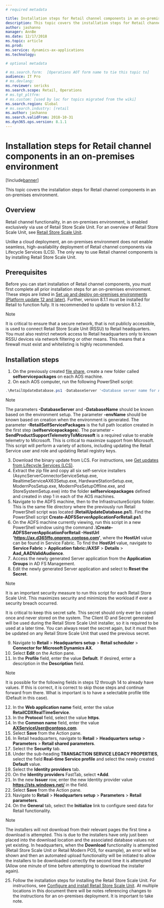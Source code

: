 ```yaml
---
# required metadata

title: Installation steps for Retail channel components in an on-premises environment
description: This topic covers the installation steps for Retail channel components in an on-premises environment. 
author: jashanno
manager: AnnBe
ms.date: 12/17/2018
ms.topic: article
ms.prod: 
ms.service: dynamics-ax-applications
ms.technology: 

# optional metadata

# ms.search.form:  [Operations AOT form name to tie this topic to]
audience: IT Pro
# ms.devlang: 
ms.reviewer: sericks
ms.search.scope: Retail, Operations 
# ms.tgt_pltfrm: 
# ms.custom: [used by loc for topics migrated from the wiki]
ms.search.region: Global
# ms.search.industry: [retail
ms.author: jashanno
ms.search.validFrom: 2018-10-31
ms.dyn365.ops.version: 8.1.1
---
```


# Installation steps for Retail channel components in an on-premises environment

[!include[banner](../includes/banner.md)]

This topic covers the installation steps for Retail channel components in an on-premises environment.

## Overview

Retail channel functionality, in an on-premises environment, is enabled exclusively via use of Retail Store Scale Unit. For an overview of Retail Store Scale Unit, see [Retail Store Scale Unit](../../retail/dev-itpro/retail-store-system-begin.md). 

Unlike a cloud deployment, an on-premises environment does not enable seamless, high-availability deployment of Retail channel components via Lifecycle Services (LCS). The only way to use Retail channel components is by installing Retail Store Scale Unit.

## Prerequisites 

Before you can start installation of Retail channel components, you must first complete all prior installation steps for an on-premises environment. These steps are listed in [Set up and deploy on-premises environments (Platform update 12 and later)](setup-deploy-on-premises-pu12.md).  Further, version 8.1.1 must be installed for Retail to function fully.  It is recommended to update to version 8.1.2.

> [!Note]
> It is critical to ensure that a secure network, that is not publicly  accessible, is used to connect Retail Store Scale Unit (RSSU) to Retail headquarters. You must also restrict network access to Retail headquarters only to known RSSU devices via network filtering or other means.  This means that a firewall must exist and whitelisting is highly recommended.

## Installation steps

1.	On the previously created [file share](https://docs.microsoft.com/en-us/dynamics365/unified-operations/dev-itpro/deployment/setup-deploy-on-premises-pu12#setupfile), create a new folder called **selfservicepackages** on each AOS machine.
2.	On each AOS computer, run the following PowerShell script:

```powershell
.\RetailUpdateDatabase.ps1 -DatabaseServer '<Database server name for AOS database>' -DatabaseName '<Database name for AOS database>' -envName '<Environment name>' -RetailSelfServicePackages '<Local path of Retail self-service packages>’ -SendProductSupportTelemetryToMicrosoft
```
  > [!NOTE]
  > The parameters **-DatabaseServer** and **-DatabaseName** should be known based on the environment setup.
  > The parameter **-envName** should be known based on creation when the environment is generated.
  > The parameter **-RetailSelfServicePackages** is the full path location created in the first step (**selfservicepackages**).
  > The parameter **-SendProductSupportTelemetryToMicrosoft** is a required value to enable telemetry to Microsoft.  This is critical to maximize support from Microsoft.
  > This script will perform a variety of actions, including updating the Retail Service user and role and updating Retail registry keys.
  
3.	Download the binary update from LCS. For instructions, see [Get updates from Lifecycle Services (LCS)](../migration-upgrade/download-hotfix-lcs.md).
4.	Extract the zip file and copy all six self-service installers (AsyncServerConnectorServiceSetup.exe, RealtimeServiceAX63Setup.exe, HardwareStationSetup.exe, ModernPosSetup.exe, ModernPosSetupOffline.exe, and StoreSystemSetup.exe) into the folder **selfservicepackages** defined and created in step 1 in each of the AOS machines.
5.  Navigate to the ADFS machine, then to the InfrastructureScripts folder.  This is the same file directory where the previously run Retail PowerShell script was located (**RetailUpdateDatabase.ps1**).  Find the PowerShell script **Create-ADFSServerApplicationForRetail.ps1**.
6.  On the ADFS machine currently viewing, run this script in a new PowerShell window using the command **.\Create-ADFSServerApplicationForRetail -HostUrl 'https://ax.d365ffo.onprem.contoso.com'**, where the **HostUrl** value can be found in Service Fabric.  To find the **HostUrl** value, navigate to **Service Fabric** &gt; **Application fabric:/AXSF** &gt; **Details** &gt; **Aad_AADValidAudience**.
7.  Access the newly generated Server application from the **Application Groups** in AD FS Management.
8.  Edit the newly generated Server application and select to **Reset the Secret**.

  > [!NOTE]
  > It is an important security measure to run this script for each Retail Store Scale Unit.  This maximizes security and minimizes the workload if ever a security breach occurred. 
  > 
  > It is critical to keep this secret safe.  This secret should only ever be copied once and never stored on the system.  The Client ID and Secret generated will be used during the Retail Store Scale Unit installer, so it is required to be used at a later time.  You can always reset the secret again, but it must then be updated on any Retail Store Scale Unit that used the previous secret.

9.  Navigate to **Retail** &gt; **Headquarters setup** &gt; **Retail scheduler** &gt; **Connector for Microsoft Dynamics AX**.
10.  Select **Edit** on the Action pane.
11.  In the **Profile** field, enter the value **Default**.  If desired, enter a description in the **Description** field.

  > [!NOTE]
  > It is possible for the following fields in steps 12 through 14 to already have values.  If this is correct, it is correct to skip those steps and continue forward from there.  What is important is to have a selectable profile title (Default in this case).

12.  In the  **Web application name** field, enter the value **RetailCDXRealTimeService**.
13.  In the **Protocol** field, select the value **https**.
14.  In the **Common name** field, enter the value **AXServiceUser@contoso.com**.
15.  Select **Save** from the Action pane.
16.  In Retail headquarters, navigate to **Retail** &gt; **Headquarters setup** &gt; **Parameters** &gt; **Retail shared parameters**.
17.  Select the **Security** tab.
18.  Under the sub-heading **TRANSACTION SERVICE LEGACY PROPERTIES**, select the field **Real-time Service profile** and select the newly created **Default** value.
19.  Select the **Identity providers** tab.
20.  On the **Identity providers** FastTab, select **+Add**.
21.  In the new **Issuer** row, enter the new Identity provider value **https://sts.windows.net/** in the field.
22.  Select **Save** from the Action pane.
23.  Navigate to **Retail** &gt; **Headquarters setup** &gt; **Parameters** &gt; **Retail parameters**.
24.  On the **General** tab, select the **Initialize** link to configure seed data for Retail functionality.

  > [!NOTE]
  > The installers will not download from their relevant pages the first time a download is attempted.  This is due to the installers have only just been placed into the download location and the associated database values not yet existing.  In headquarters, when the **Download** functionality is attempted (Retail Store Scale Unit or Retail Modern POS, for example), an error will be shown and then an automated upload functionality will be initiated to allow the installers to be downloaded correctly the second time it is attempted (Allow one minute of time before attempting to download the installer again).

25.	Follow the installation steps for installing the Retail Store Scale Unit. For instructions, see [Configure and install Retail Store Scale Unit](../../retail/dev-itpro/retail-store-scale-unit-configuration-installation.md).  At multiple locations in this document there will be notes referencing changes to the instructions for an on-premises deployment.  It is important to take note.
